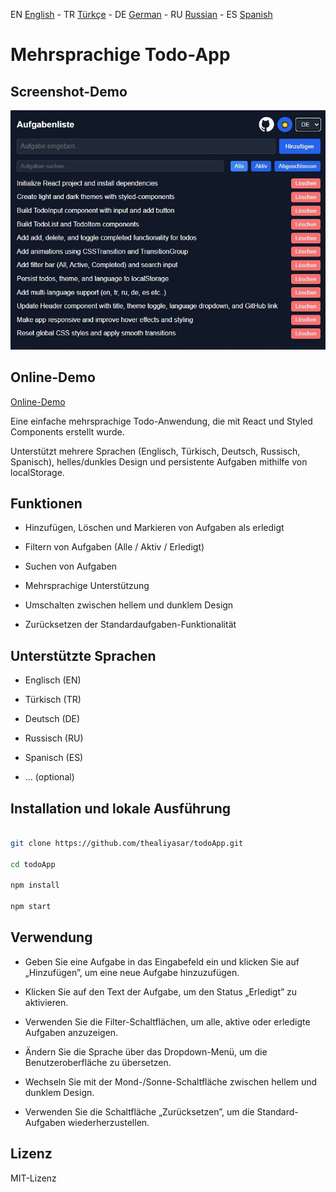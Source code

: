 EN [English](./README.md) -
TR [Türkçe](./README.tr.md) -
DE [German](./README.de.md) -
RU [Russian](./README.ru.md) -
ES [Spanish](./README.es.md)

# Mehrsprachige Todo-App

## Screenshot-Demo

![App-Demo](/public/de.jpg)

## Online-Demo

[Online-Demo](https://multilang-todo.vercel.app/)

Eine einfache mehrsprachige Todo-Anwendung, die mit React und Styled Components erstellt wurde.

Unterstützt mehrere Sprachen (Englisch, Türkisch, Deutsch, Russisch, Spanisch), helles/dunkles Design und persistente Aufgaben mithilfe von localStorage.

## Funktionen

- Hinzufügen, Löschen und Markieren von Aufgaben als erledigt

- Filtern von Aufgaben (Alle / Aktiv / Erledigt)

- Suchen von Aufgaben

- Mehrsprachige Unterstützung

- Umschalten zwischen hellem und dunklem Design

- Zurücksetzen der Standardaufgaben-Funktionalität

## Unterstützte Sprachen

- Englisch (EN)

- Türkisch (TR)

- Deutsch (DE)

- Russisch (RU)

- Spanisch (ES)

- ... (optional)

## Installation und lokale Ausführung

```bash

git clone https://github.com/thealiyasar/todoApp.git

cd todoApp

npm install

npm start

```

## Verwendung

- Geben Sie eine Aufgabe in das Eingabefeld ein und klicken Sie auf „Hinzufügen”, um eine neue Aufgabe hinzuzufügen.

- Klicken Sie auf den Text der Aufgabe, um den Status „Erledigt” zu aktivieren.

- Verwenden Sie die Filter-Schaltflächen, um alle, aktive oder erledigte Aufgaben anzuzeigen.

- Ändern Sie die Sprache über das Dropdown-Menü, um die Benutzeroberfläche zu übersetzen.

- Wechseln Sie mit der Mond-/Sonne-Schaltfläche zwischen hellem und dunklem Design.

- Verwenden Sie die Schaltfläche „Zurücksetzen”, um die Standard-Aufgaben wiederherzustellen.

## Lizenz

MIT-Lizenz

